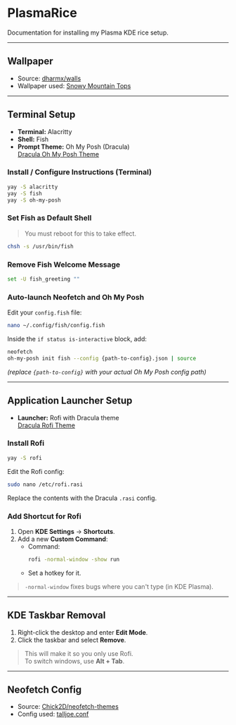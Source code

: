# PlasmaRice
Documentation for installing my Plasma KDE rice setup.

---

## Wallpaper

- Source: [dharmx/walls](https://github.com/dharmx/walls/tree/main)  
- Wallpaper used: [Snowy Mountain Tops](https://github.com/dharmx/walls/blob/main/nord/a_snowy_mountain_tops.jpg)

---

## Terminal Setup

- **Terminal:** Alacritty
- **Shell:** Fish
- **Prompt Theme:** Oh My Posh (Dracula)  
  [Dracula Oh My Posh Theme](https://draculatheme.com/oh-my-posh)

### Install / Configure Instructions (Terminal)

```bash
yay -S alacritty
yay -S fish
yay -S oh-my-posh
```

### Set Fish as Default Shell
> You must reboot for this to take effect.

```bash
chsh -s /usr/bin/fish
```

### Remove Fish Welcome Message

```bash
set -U fish_greeting ""
```

### Auto-launch Neofetch and Oh My Posh

Edit your `config.fish` file:

```bash
nano ~/.config/fish/config.fish
```

Inside the `if status is-interactive` block, add:

```bash
neofetch
oh-my-posh init fish --config {path-to-config}.json | source
```
*(replace `{path-to-config}` with your actual Oh My Posh config path)*

---

## Application Launcher Setup

- **Launcher:** Rofi with Dracula theme  
  [Dracula Rofi Theme](https://github.com/dracula/rofi)

### Install Rofi

```bash
yay -S rofi
```

Edit the Rofi config:

```bash
sudo nano /etc/rofi.rasi
```

Replace the contents with the Dracula `.rasi` config.

### Add Shortcut for Rofi
1. Open **KDE Settings** → **Shortcuts**.
2. Add a new **Custom Command**:
   - Command:
     ```bash
     rofi -normal-window -show run
     ```
   - Set a hotkey for it.

> `-normal-window` fixes bugs where you can't type (in KDE Plasma).

---

## KDE Taskbar Removal

1. Right-click the desktop and enter **Edit Mode**.
2. Click the taskbar and select **Remove**.

> This will make it so you only use Rofi.  
> To switch windows, use **Alt + Tab**.

---

## Neofetch Config

- Source: [Chick2D/neofetch-themes](https://github.com/Chick2D/neofetch-themes)  
- Config used: [talljoe.conf](https://github.com/chick2d/neofetch-themes/blob/main/normal/talljoe.conf)
